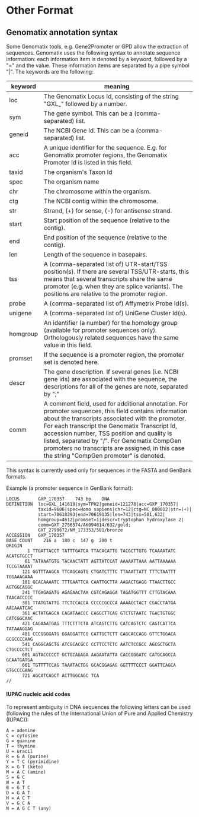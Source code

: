 # Other Format

## Genomatix annotation syntax

Some Genomatix tools, e.g. Gene2Promoter or GPD allow the extraction of sequences. Genomatix uses the following syntax to annotate sequence information: each information item is denoted by a keyword, followed by a "=" and the value. These information items are separated by a pipe symbol "|".
The keywords are the following:

|keyword|meaning|
|-|-|
|loc|The Genomatix Locus Id, consisting of the string "GXL_" followed by a number.|
|sym|The gene symbol. This can be a (comma-separated) list.
|geneid|The NCBI Gene Id. This can be a (comma-separated) list.
|acc|A unique identifier for the sequence. E.g. for Genomatix promoter regions, the Genomatix Promoter Id is listed in this field.|
|taxid|The organism's Taxon Id|
|spec|The organism name|
|chr|The chromosome within the organism.|
|ctg|The NCBI contig within the chromosome.|
|str|Strand, (+) for sense, (-) for antisense strand.|
|start|Start position of the sequence (relative to the contig).|
|end|End position of the sequence (relative to the contig).|
|len|Length of the sequence in basepairs.|
|tss|A (comma-separated list of) UTR-start/TSS position(s). If there are several TSS/UTR-starts, this means that several transcripts share the same promoter (e.g. when they are splice variants). The positions are relative to the promoter region.|
|probe|A (comma-separated list of) Affymetrix Probe Id(s).|
|unigene|A (comma-separated list of) UniGene Cluster Id(s).|
|homgroup|An identifier (a number) for the homology group (available for promoter sequences only). Orthologously related sequences have the same value in this field.|
|promset|If the sequence is a promoter region, the promoter set is denoted here.|
|descr|The gene description. If several genes (i.e. NCBI gene ids) are associated with the sequence, the descriptions for all of the genes are note, separated by ";"|
|comm|A comment field, used for additional annotation. For promoter sequences, this field contains information about the transcripts associated with the promoter. For each transcript the Genomatix Transcript Id, accession number, TSS position and quality is listed, separated by "/". For Genomatix CompGen promoters no transcripts are assigned, in this case the string "CompGen promoter" is denoted.|

This syntax is currently used only for sequences in the FASTA and GenBank formats.

Example (a promoter sequence in GenBank format):

```
LOCUS       GXP_170357    743 bp    DNA
DEFINITION  loc=GXL_141619|sym=TPH2|geneid=121278|acc=GXP_170357|
            taxid=9606|spec=Homo sapiens|chr=12|ctg=NC_000012|str=(+)|
            start=70618393|end=70619135|len=743|tss=501,632|
            homgroup=4612|promset=1|descr=tryptophan hydroxylase 2|
            comm=GXT_2756574/AK094614/632/gold;
            GXT_2799672/NM_173353/501/bronze
ACCESSION   GXP_170357
BASE COUNT    216 a  180 c  147 g  200 t
ORIGIN
        1 TTGATTACCT TATTTGATCA TTACACATTG TACGCTTGTG TCAAAATATC ACATGTGCCT
       61 TATAAATGTG TACAACTATT AGTTATCCAT AAAAATTAAA AATTAAAAAA TCCGTAAAAT
      121 GGTTTAAGCA TTCAGCAGTG CTGATCTTTC TTAAATTATT TTTCTAATTT TGGAAAGAAA
      181 GCACAAAATC TTTGAATTCA CAATTGCTTA AAGACTGAGG TTAACTTGCC AGTGGCAGGC
      241 TTGAGAGATG AGAGAACTAA CGTCAGAGGA TAGATGGTTT CTTGTACAAA TAACACCCCC
      301 TTATGTATTG TTCTCCACCA CCCCCGCCCA AAAAGCTACT CGACCTATGA AACAAATCAC
      361 ACTATGAGCA CAGATAACCC CAGGCTTCAG GTCTGTAATC TGACTGTGGC CATCGGCAAC
      421 CAGAAATGAG TTTCTTTCTA ATCAGTCTTG CATCAGTCTC CAGTCATTCA TATAAAGGAG
      481 CCCGGGGATG GGAGGATTCG CATTGCTCTT CAGCACCAGG GTTCTGGACA GCGCCCCAAG
      541 CAGGCAGCTG ATCGCACGCC CCTTCCTCTC AATCTCCGCC AGCGCTGCTA CTGCCCCTCT
      601 AGTACCCCCT GCTGCAGAGA AAGAATATTA CACCGGGATC CATGCAGCCA GCAATGATGA
      661 TGTTTTCCAG TAAATACTGG GCACGGAGAG GGTTTTCCCT GGATTCAGCA GTGCCCGAAG
      721 AGCATCAGCT ACTTGGCAGC TCA
//
```

#### IUPAC nucleic acid codes

To represent ambiguity in DNA sequences the following letters can be used (following the rules of the International Union of Pure and Applied Chemistry (IUPAC)):

```
A = adenine
C = cytosine
G = guanine
T = thymine
U = uracil
R = G A (purine)
Y = T C (pyrimidine)
K = G T (keto)
M = A C (amino)
S = G C
W = A T
B = G T C
D = G A T
H = A C T
V = G C A
N = A G C T (any)
```
